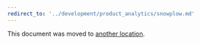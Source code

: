 ```yaml
---
redirect_to: '../development/product_analytics/snowplow.md'
---
```


This document was moved to [another location](../development/product_analytics/snowplow.md).

<!-- This redirect file can be deleted February 1, 2021, or later. -->
<!-- Before deletion, see: https://docs.gitlab.com/ee/development/documentation/#move-or-rename-a-page -->
